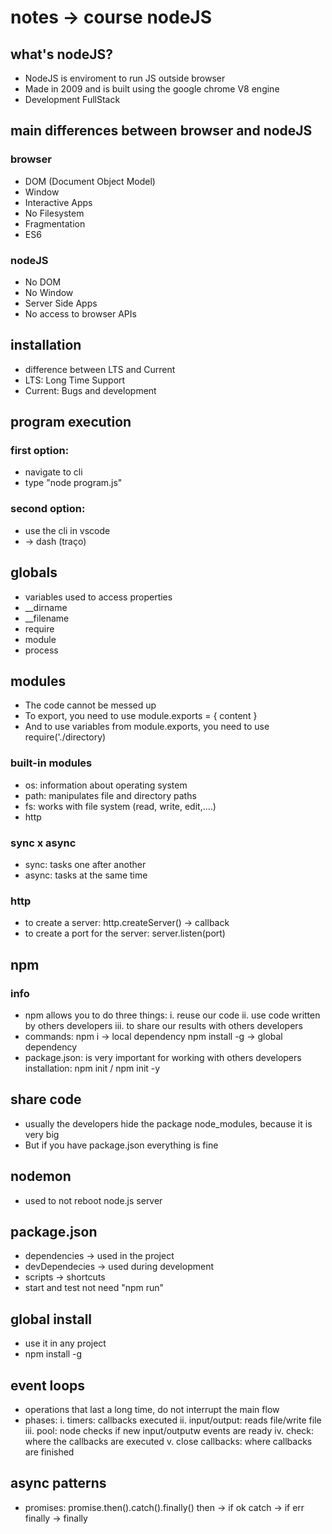 # notes -> course nodeJS

## what's nodeJS?
- NodeJS is enviroment to run JS outside browser
- Made in 2009 and is built using the google chrome V8 engine
- Development FullStack

## main differences between browser and nodeJS

### browser
- DOM (Document Object Model)
- Window
- Interactive Apps
- No Filesystem
- Fragmentation
- ES6

### nodeJS
- No DOM
- No Window
- Server Side Apps
- No access to browser APIs

## installation

- difference between LTS and Current
- LTS: Long Time Support
- Current: Bugs and development

## program execution

### first option:
- navigate to cli
- type "node program.js"

### second option:
- use the cli in vscode
- -> dash (traço)

## globals
- variables used to access properties
- __dirname
- __filename
- require
- module
- process

## modules
- The code cannot be messed up
- To export, you need to use module.exports = { content }
- And to use variables from module.exports, you need to use require('./directory)

### built-in modules
- os: information about operating system
- path: manipulates file and directory paths
- fs: works with file system (read, write, edit,....)
- http

### sync x async
- sync: tasks one after another
- async: tasks at the same time

### http
- to create a server: http.createServer() -> callback
- to create a port for the server: server.listen(port)

## npm

### info
- npm allows you to do three things:
    i.   reuse our code
    ii.  use code written by others developers
    iii. to share our results with others developers
- commands:
    npm i <packageName> -> local dependency
    npm install -g <packageName> -> global dependency
- package.json: is very important for working with others developers
    installation: npm init / npm init -y

## share code
- usually the developers hide the package node_modules, because it is very big
- But if you have package.json everything is fine

## nodemon
- used to not reboot node.js server

## package.json
- dependencies -> used in the project
- devDependecies -> used during development
- scripts -> shortcuts
- start and test not need "npm run"

## global install
- use it in any project
- npm install -g <packageName>

## event loops
- operations that last a long time, do not interrupt the main flow
- phases:
    i.   timers: callbacks executed
    ii.  input/output: reads file/write file
    iii. pool: node checks if new input/outputw events are ready
    iv.  check: where the callbacks are executed
    v.   close callbacks: where callbacks are finished

## async patterns
- promises:
    promise.then().catch().finally()
    then -> if ok
    catch -> if err
    finally -> finally